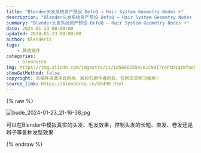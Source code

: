 ```yaml
---
title: "Blender头发系统资产预设 DefoQ – Hair System Geometry Nodes +"
description: "Blender头发系统资产预设 DefoQ – Hair System Geometry Nodes +"
summary: "Blender头发系统资产预设 DefoQ – Hair System Geometry Nodes +"
date: 2024-01-23 00:00:00
updated: 2024-01-23 00:00:00
author: blenderit
tags: 
    - 其他插件
categories:
    - blenderco
img: https://img.alicdn.com/imgextra/i1/1856665554/O1CN01TrePtD1qtmfaoDdkt_!!1856665554.jpg
showGetMethod: false
copyright: 本插件资源来自网络，版权归原作者所有，仅供交流学习使用！
source_link: https://blenderco.cn/68499.html
---
```


{% raw %}
<p><img class="aligncenter" src="https://img.alicdn.com/imgextra/i1/1856665554/O1CN01TrePtD1qtmfaoDdkt_!!1856665554.jpg" alt="bude_2024-01-23_21-16-38.jpg"></p><p>可以在Blender中模拟真实的头发、毛发效果，控制头发的长短、直发、卷发还是辫子等各种发型效果</p>
<div style="display: none">blenderco</div>
{% endraw %}